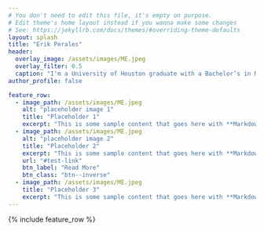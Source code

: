 ```yaml
---
# You don't need to edit this file, it's empty on purpose.
# Edit theme's home layout instead if you wanna make some changes
# See: https://jekyllrb.com/docs/themes/#overriding-theme-defaults
layout: splash
title: "Erik Perales"
header:
  overlay_image: /assets/images/ME.jpeg
  overlay_filter: 0.5
  caption: "I'm a University of Houston graduate with a Bachelor’s in Mathematics and a minor in Data Science. I have experience in data analysis and customer service, with skills in tools like Excel, Python, and PowerBI. Passionate about problem-solving and teamwork, I enjoy discovering trends through data and delivering solutions. When I’m not working, I love capturing moments through photography, gaming, and staying updated with the latest tech. I’m committed to continuous learning and growth in both my personal and professional life."
author_profile: false

feature_row:
  - image_path: /assets/images/ME.jpeg
    alt: "placeholder image 1"
    title: "Placeholder 1"
    excerpt: "This is some sample content that goes here with **Markdown** formatting."
  - image_path: /assets/images/ME.jpeg
    alt: "placeholder image 2"
    title: "Placeholder 2"
    excerpt: "This is some sample content that goes here with **Markdown** formatting."
    url: "#test-link"
    btn_label: "Read More"
    btn_class: "btn--inverse"
  - image_path: /assets/images/ME.jpeg
    title: "Placeholder 3"
    excerpt: "This is some sample content that goes here with **Markdown** formatting."
---
```


{% include feature_row %}
